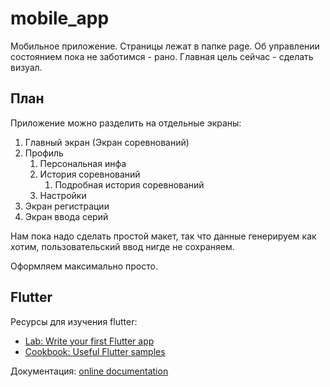 # mobile_app
Мобильное приложение. Страницы лежат в папке page.
Об управлении состоянием пока не заботимся - рано.
Главная цель сейчас - сделать визуал.

## План
Приложение можно разделить на отдельные экраны:
1. Главный экран (Экран соревнований)
2. Профиль
   1. Персональная инфа
   2. История соревнований
      1. Подробная история соревнований
   3. Настройки
3. Экран регистрации
4. Экран ввода серий

Нам пока надо сделать простой макет, так что данные генерируем как хотим,
пользовательский ввод нигде не сохраняем.

Оформляем максимально просто.

## Flutter
Ресурсы для изучения flutter:
- [Lab: Write your first Flutter app](https://docs.flutter.dev/get-started/codelab)
- [Cookbook: Useful Flutter samples](https://docs.flutter.dev/cookbook)

Документация:
[online documentation](https://docs.flutter.dev/)

